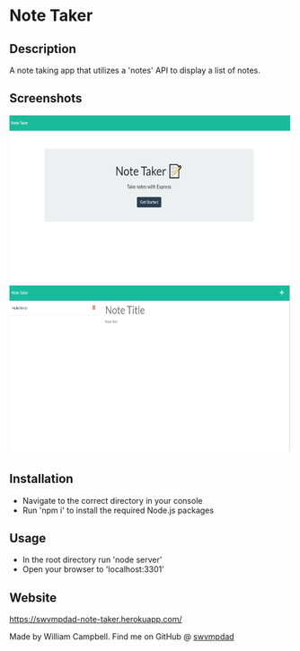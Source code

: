 

# Note Taker

## Description

A note taking app that utilizes a 'notes' API to display a list of notes.


## Screenshots
<img src= './media/screenshot1.png' height='300px' width='500px'>

<img src= './media/screenshot2.png' height='300px' width='500px'>

## Installation

- Navigate to the correct directory in your console 
- Run 'npm i' to install the required Node.js packages 



## Usage

- In the root directory run 'node server'
- Open your browser to 'localhost:3301'


## Website
https://swvmpdad-note-taker.herokuapp.com/

Made by William Campbell.
Find me on GitHub @ [swvmpdad](https://github.com/swvmpdad)
